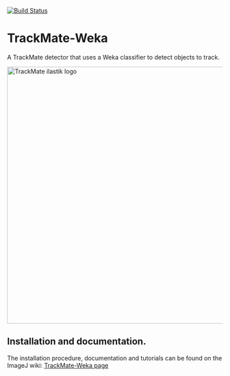[![Build Status](https://github.com/trackmate-sc/TrackMate-Weka/actions/workflows/build.yml/badge.svg)](https://github.com/trackmate-sc/TrackMate-Weka/actions/workflows/build.yml)

# TrackMate-Weka

A TrackMate detector that uses a Weka classifier to detect objects to track.

<img src="src/main/resources/images/TrackMateWeka-logo.png" alt="TrackMate ilastik logo" width="600"/>

## Installation and documentation. 

The installation procedure, documentation and tutorials can be found on the ImageJ wiki:
[TrackMate-Weka page](https://imagej.net/plugins/trackmate/trackmate-weka)
